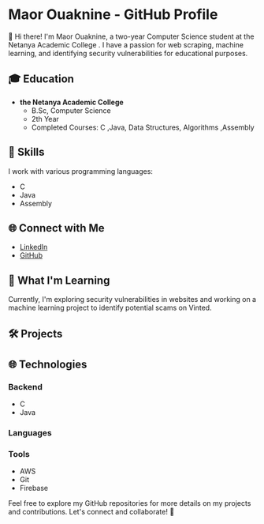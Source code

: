 # Maor Ouaknine - GitHub Profile

👋 Hi there! I'm Maor Ouaknine, a two-year Computer Science student at the Netanya Academic College . I have a passion for web scraping, machine learning, and identifying security vulnerabilities for educational purposes.

## 🎓 Education

- **the Netanya Academic College**
  - B.Sc, Computer Science
  - 2th Year
  - Completed Courses:  C ,Java, Data Structures, Algorithms ,Assembly

## 💼 Skills

I work with various programming languages:

- C
- Java
- Assembly

## 🌐 Connect with Me

- [LinkedIn](https://www.linkedin.com/in/raphael-haddad/)
- [GitHub](https://github.com/Raphaelhdd)

## 🚀 What I'm Learning

Currently, I'm exploring security vulnerabilities in websites and working on a machine learning project to identify potential scams on Vinted.

## 🛠️ Projects


## 🌐 Technologies

### Backend
- C
- Java

### Languages


### Tools
- AWS
- Git
- Firebase

Feel free to explore my GitHub repositories for more details on my projects and contributions. Let's connect and collaborate! 🚀
